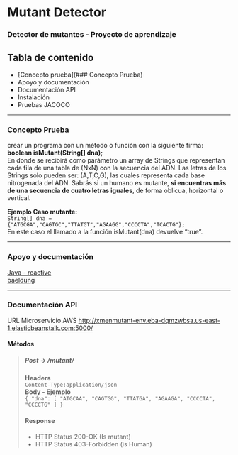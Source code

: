# Mutant Detector
### Detector de mutantes - Proyecto de aprendizaje

## Tabla de contenido
- [Concepto prueba](### Concepto Prueba)
- Apoyo y documentación
- Documentación API
- Instalación
- Pruebas JACOCO

---

### Concepto Prueba
crear un programa con un método o función con la siguiente firma:<br>
**boolean isMutant(String[] dna);**<br>
En donde se recibirá como parámetro un array de Strings que representan cada fila de una tabla
de (NxN) con la secuencia del ADN. Las letras de los Strings solo pueden ser: (A,T,C,G), las
cuales representa cada base nitrogenada del ADN.
Sabrás si un humano es mutante, **si encuentras más de una secuencia de cuatro letras
iguales**, de forma oblicua, horizontal o vertical.<br>

**Ejemplo Caso mutante:** <br>
`String[] dna = {"ATGCGA","CAGTGC","TTATGT","AGAAGG","CCCCTA","TCACTG"};` <br>
En este caso el llamado a la función isMutant(dna) devuelve “true”.

---

### Apoyo y documentación
[Java - reactive](https://www.youtube.com/watch?v=i0lJZeLdAi8&ab_channel=miw-upm) <br>
[baeldung](https://www.baeldung.com/)

---

### Documentación API
URL Microservicio AWS
http://xmenmutant-env.eba-dqmzwbsa.us-east-1.elasticbeanstalk.com:5000/

#### Métodos
> ##### Post -> /mutant/
> **Headers** <br>
> `Content-Type:application/json` <br>
> **Body - Ejemplo** <br>
> `{
    "dna": [
        "ATGCAA",
        "CAGTGG",
        "TTATGA",
        "AGAAGA",
        "CCCCTA",
        "CCCCTG"
    ]
}`<br>
> #### Response
> - HTTP Status 200-OK (Is mutant)
> - HTTP Status 403-Forbidden (is Human)



